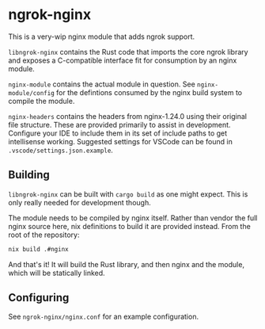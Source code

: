 # ngrok-nginx

This is a very-wip nginx module that adds ngrok support.

`libngrok-nginx` contains the Rust code that imports the core ngrok library and
exposes a C-compatible interface fit for consumption by an nginx module.

`nginx-module` contains the actual module in question. See
`nginx-module/config` for the defintions consumed by the nginx build system to
compile the module.

`nginx-headers` contains the headers from nginx-1.24.0 using their original file
structure. These are provided primarily to assist in development. Configure your
IDE to include them in its set of include paths to get intellisense working.
Suggested settings for VSCode can be found in `.vscode/settings.json.example`.

## Building

`libngrok-nginx` can be built with `cargo build` as one might expect. This is
only really needed for development though.

The module needs to be compiled by nginx itself. Rather than vendor the full
nginx source here, nix definitions to build it are provided instead. From the
root of the repository:

```bash
nix build .#nginx
```

And that's it! It will build the Rust library, and then nginx and the module,
which will be statically linked.

## Configuring

See `ngrok-nginx/nginx.conf` for an example configuration.
